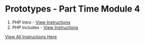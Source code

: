 # Prototypes - Part Time Module 4

1. PHP Intro - <a href="http://lfzprototypes.com/module-four/php/php-intro" target="_blank">View Instructions</a>
1. PHP Includes - <a href="http://lfzprototypes.com/module-four/php/php-includes" target="_blank">View Instructions</a>

<a href="http://lfzprototypes.com/module-four" target="_blank">View All Instructions Here</a>

